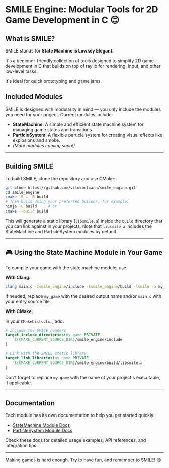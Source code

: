 # SMILE Engine: Modular Tools for 2D Game Development in C 😊

## What is SMILE?

SMILE stands for **State Machine is Lowkey Elegant**.

It's a beginner-friendly collection of tools designed to simplify 2D game development in C that builds on top of raylib for rendering, input, and other low-level tasks.

It's ideal for quick prototyping and game jams.

## Included Modules

SMILE is designed with modularity in mind — you only include the modules you need for your project. Current modules include:

- **StateMachine**: A simple and efficient state machine system for managing game states and transitions.
- **ParticleSystem**: A flexible particle system for creating visual effects like explosions and smoke.
- _(More modules coming soon!)_

---

## Building SMILE

To build SMILE, clone the repository and use CMake:

```zsh
git clone https://github.com/vitorbetmann/smile_engine.git
cd smile_engine
cmake -S . -B build
# Then build using your preferred builder, for example:
ninja -C build     # or
cmake --build build
```

This will generate a static library (`libsmile.a`) inside the `build` directory that you can link against in your projects. Note that `libsmile.a` includes the StateMachine and ParticleSystem modules by default.

---

## 🎮 Using the State Machine Module in Your Game

To compile your game with the state machine module, use:

**With Clang:**

```zsh
clang main.c -Ismile_engine/include -Lsmile_engine/build -lsmile -o my_game
```

If needed, replace `my_game` with the desired output name and/or `main.c` with your entry source file.

**With CMake:**

In your `CMakeLists.txt`, add:

```cmake
# Include the SMILE headers
target_include_directories(my_game PRIVATE
    ${CMAKE_CURRENT_SOURCE_DIR}/smile_engine/include
)

# Link with the SMILE static library
target_link_libraries(my_game PRIVATE
    ${CMAKE_CURRENT_SOURCE_DIR}/smile_engine/build/libsmile.a
)
```

Don't forget to replace `my_game` with the name of your project's executable, if applicable.

---

## Documentation

Each module has its own documentation to help you get started quickly:

- [StateMachine Module Docs](./docs/statemachine.md)
- [ParticleSystem Module Docs](./docs/particlesystem.md)

Check these docs for detailed usage examples, API references, and integration tips.

---

Making games is hard enough. Try to have fun, and remember to SMILE! 😊
